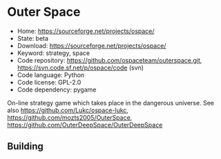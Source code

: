 # Outer Space

- Home: https://sourceforge.net/projects/ospace/
- State: beta
- Download: https://sourceforge.net/projects/ospace/
- Keyword: strategy, space
- Code repository: https://github.com/ospaceteam/outerspace.git, https://svn.code.sf.net/p/ospace/code (svn)
- Code language: Python
- Code license: GPL-2.0
- Code dependency: pygame

On-line strategy game which takes place in the dangerous universe.
See also https://github.com/Lukc/ospace-lukc, https://github.com/mozts2005/OuterSpace, https://github.com/OuterDeepSpace/OuterDeepSpace

## Building
